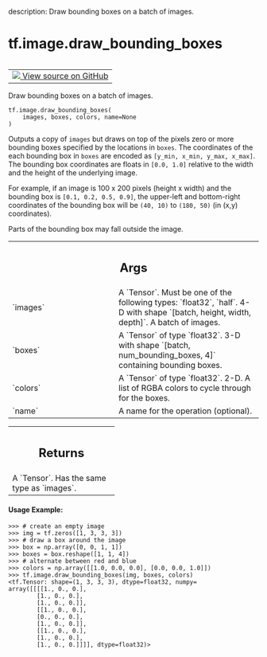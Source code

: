 description: Draw bounding boxes on a batch of images.

<div itemscope itemtype="http://developers.google.com/ReferenceObject">
<meta itemprop="name" content="tf.image.draw_bounding_boxes" />
<meta itemprop="path" content="Stable" />
</div>

# tf.image.draw_bounding_boxes

<!-- Insert buttons and diff -->

<table class="tfo-notebook-buttons tfo-api nocontent" align="left">
<td>
  <a target="_blank" href="https://github.com/tensorflow/tensorflow/blob/r2.3/tensorflow/python/ops/image_ops_impl.py#L4893-L4945">
    <img src="https://www.tensorflow.org/images/GitHub-Mark-32px.png" />
    View source on GitHub
  </a>
</td>
</table>



Draw bounding boxes on a batch of images.

<pre class="devsite-click-to-copy prettyprint lang-py tfo-signature-link">
<code>tf.image.draw_bounding_boxes(
    images, boxes, colors, name=None
)
</code></pre>



<!-- Placeholder for "Used in" -->

Outputs a copy of `images` but draws on top of the pixels zero or more
bounding boxes specified by the locations in `boxes`. The coordinates of the
each bounding box in `boxes` are encoded as `[y_min, x_min, y_max, x_max]`.
The bounding box coordinates are floats in `[0.0, 1.0]` relative to the width
and the height of the underlying image.

For example, if an image is 100 x 200 pixels (height x width) and the bounding
box is `[0.1, 0.2, 0.5, 0.9]`, the upper-left and bottom-right coordinates of
the bounding box will be `(40, 10)` to `(180, 50)` (in (x,y) coordinates).

Parts of the bounding box may fall outside the image.

<!-- Tabular view -->
 <table class="responsive fixed orange">
<colgroup><col width="214px"><col></colgroup>
<tr><th colspan="2"><h2 class="add-link">Args</h2></th></tr>

<tr>
<td>
`images`
</td>
<td>
A `Tensor`. Must be one of the following types: `float32`, `half`.
4-D with shape `[batch, height, width, depth]`. A batch of images.
</td>
</tr><tr>
<td>
`boxes`
</td>
<td>
A `Tensor` of type `float32`. 3-D with shape `[batch,
num_bounding_boxes, 4]` containing bounding boxes.
</td>
</tr><tr>
<td>
`colors`
</td>
<td>
A `Tensor` of type `float32`. 2-D. A list of RGBA colors to cycle
through for the boxes.
</td>
</tr><tr>
<td>
`name`
</td>
<td>
A name for the operation (optional).
</td>
</tr>
</table>



<!-- Tabular view -->
 <table class="responsive fixed orange">
<colgroup><col width="214px"><col></colgroup>
<tr><th colspan="2"><h2 class="add-link">Returns</h2></th></tr>
<tr class="alt">
<td colspan="2">
A `Tensor`. Has the same type as `images`.
</td>
</tr>

</table>



#### Usage Example:



```
>>> # create an empty image
>>> img = tf.zeros([1, 3, 3, 3])
>>> # draw a box around the image
>>> box = np.array([0, 0, 1, 1])
>>> boxes = box.reshape([1, 1, 4])
>>> # alternate between red and blue
>>> colors = np.array([[1.0, 0.0, 0.0], [0.0, 0.0, 1.0]])
>>> tf.image.draw_bounding_boxes(img, boxes, colors)
<tf.Tensor: shape=(1, 3, 3, 3), dtype=float32, numpy=
array([[[[1., 0., 0.],
        [1., 0., 0.],
        [1., 0., 0.]],
        [[1., 0., 0.],
        [0., 0., 0.],
        [1., 0., 0.]],
        [[1., 0., 0.],
        [1., 0., 0.],
        [1., 0., 0.]]]], dtype=float32)>
```